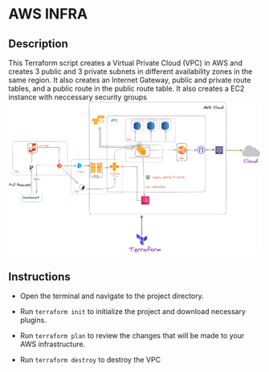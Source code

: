 # AWS INFRA

## Description
This Terraform script creates a Virtual Private Cloud (VPC) in AWS and creates 3 public and 3 private subnets in different availability zones in the same region. It also creates an Internet Gateway, public and private route tables, and a public route in the public route table. It also creates a EC2 instance with neccessary security groups
<img src="https://github.com/AbhilashGade/aws-infra/blob/main/Untitled-2022-10-25-0755%20(1).png"  title="Infra provisioned">

## Instructions

* Open the terminal and navigate to the project directory.

* Run `terraform init` to initialize the project and download necessary plugins.
* Run `terraform plan` to review the changes that will be made to your AWS infrastructure.
* Run `terraform destroy` to destroy the VPC
